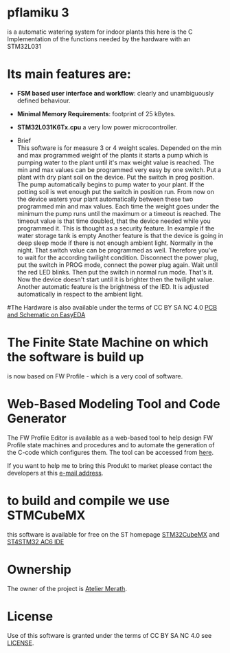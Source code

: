 
# pflamiku 3
is a automatic watering system for indoor plants
this here is the C Implementation of the functions needed by the hardware with an STM32L031

# Its main features are:

* **FSM based user interface and workflow**: clearly and unambiguously defined behaviour.
* **Minimal Memory Requirements**:  footprint of 25 kBytes.
* **STM32L031K6Tx.cpu**  a very low power microcontroller.

* Brief   
 This software is for measure 3 or 4 weight scales.
 Depended on the min and max programmed weight of the plants
 it starts a pump which is pumping water to the plant until it's
 max weight value is reached.
 The min and max values can be programmed very easy by one switch.
 Put a plant with dry plant soil on the device. Put the switch in prog position.
 The pump automatically begins to pump water to your plant.
 If the  potting soil is wet enough put the switch in position run.
 From now on the device waters your plant automatically between these two
 programmed min and max values. Each time the weight goes under the minimum
 the pump runs until the maximum or a timeout is reached.
 The timeout value is that time doubled, that the device needed
 while you programmed it. This is thought as a security feature.
 In example if the water storage tank is empty
 Another feature is that the device is going in deep sleep mode if
 there is not enough ambient light. Normally in the night.
 That switch value can be programmed as well.
 Therefore you've to wait for the according twilight condition.
 Disconnect the power plug, put the switch in PROG mode, connect
 the power plug again. Wait until the red LED blinks. Then put the switch
 in normal run mode.
 That's it.
 Now the device doesn't start until it is brighter then the twilight value.
 Another automatic feature is the brightness of the lED. It is adjusted automatically
 in respect to the ambient light.


#The Hardware is also available under the terms of CC BY SA NC 4.0 
[PCB and Schematic on EasyEDA](https://easyeda.com/artbody/pflamiku_3er_stm_2018-09-18)

# The Finite State Machine on which the software is build up
is now based on FW Profile - which is a very cool of software.
# Web-Based Modeling Tool and Code Generator
The FW Profile Editor is available as a web-based tool to help design FW Profile state machines and procedures and to automate the generation of the C-code which configures them. The tool can be accessed from [here](http://pnp-software.com/fwprofile/editor/).

If you want to help me to bring this Produkt to market please contact the developers at this [e-mail address](mailto:artbody@gmail.com).

# to build and compile we use STMCubeMX
this software is available for free on the ST homepage
[STM32CubeMX](https://www.st.com/content/st_com/en/products/development-tools/software-development-tools/stm32-software-development-tools/stm32-configurators-and-code-generators/stm32cubemx.html)
 and [ST4STM32 AC6 IDE](http://www.openstm32.org/HomePage)

# Ownership
The owner of the project is [Atelier Merath](http://artbody.de/).

# License
Use of this software is granted under the terms of CC BY SA NC 4.0 see [LICENSE](LICENSE).
